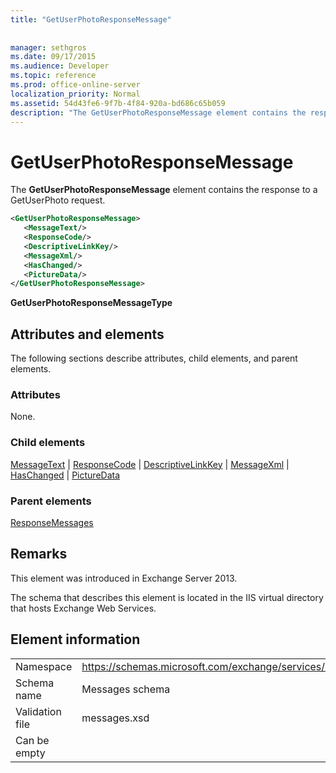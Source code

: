 ```yaml
---
title: "GetUserPhotoResponseMessage"
 
 
manager: sethgros
ms.date: 09/17/2015
ms.audience: Developer
ms.topic: reference
ms.prod: office-online-server
localization_priority: Normal
ms.assetid: 54d43fe6-9f7b-4f84-920a-bd686c65b059
description: "The GetUserPhotoResponseMessage element contains the response to a GetUserPhoto request."
---
```


# GetUserPhotoResponseMessage

The **GetUserPhotoResponseMessage** element contains the response to a GetUserPhoto request. 
  
```XML
<GetUserPhotoResponseMessage>
   <MessageText/>
   <ResponseCode/>
   <DescriptiveLinkKey/>
   <MessageXml/>
   <HasChanged/>
   <PictureData/>
</GetUserPhotoResponseMessage>
```

 **GetUserPhotoResponseMessageType**
## Attributes and elements

The following sections describe attributes, child elements, and parent elements.
  
### Attributes

None.
  
### Child elements

[MessageText](messagetext.md) | [ResponseCode](responsecode.md) | [DescriptiveLinkKey](descriptivelinkkey.md) | [MessageXml](messagexml.md) | [HasChanged](haschanged.md) | [PictureData](picturedata.md)
  
### Parent elements

[ResponseMessages](responsemessages.md)
  
## Remarks

This element was introduced in Exchange Server 2013.
  
The schema that describes this element is located in the IIS virtual directory that hosts Exchange Web Services.
  
## Element information

|||
|:-----|:-----|
|Namespace  <br/> |https://schemas.microsoft.com/exchange/services/2006/messages  <br/> |
|Schema name  <br/> |Messages schema  <br/> |
|Validation file  <br/> |messages.xsd  <br/> |
|Can be empty  <br/> ||
   

